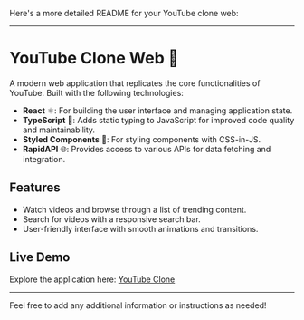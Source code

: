 Here's a more detailed README for your YouTube clone web:

---

# YouTube Clone Web 🎥

A modern web application that replicates the core functionalities of YouTube. Built with the following technologies:

- **React** ⚛️: For building the user interface and managing application state.
- **TypeScript** 📜: Adds static typing to JavaScript for improved code quality and maintainability.
- **Styled Components** 🎨: For styling components with CSS-in-JS.
- **RapidAPI** 🌐: Provides access to various APIs for data fetching and integration.

## Features
- Watch videos and browse through a list of trending content.
- Search for videos with a responsive search bar.
- User-friendly interface with smooth animations and transitions.

## Live Demo
Explore the application here: [YouTube Clone](https://zgyoutubeclone.netlify.app/)

---

Feel free to add any additional information or instructions as needed!